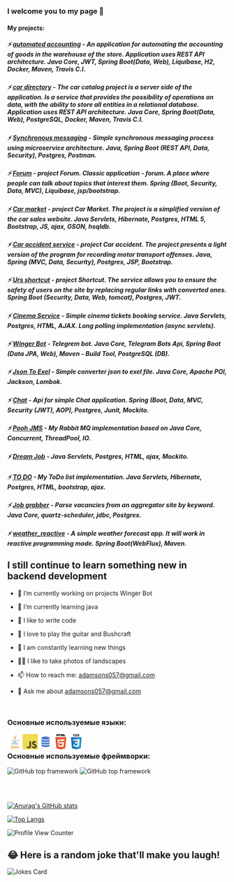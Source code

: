 ### I welcome you to my page 👋

#### My projects:

##### ⚡ [automated accounting](https://github.com/SlartiBartFast-art/automated_accounting) - An application for automating the accounting of goods in the warehouse of the store. Application uses REST API architecture. Java Core, JWT, Spring Boot(Data, Web), Liquibase, H2, Docker, Maven, Travis C.I.
##### ⚡ [car directory](https://github.com/SlartiBartFast-art/car_Directory) - The car catalog project is a server side of the application. Is a service that provides the possibility of operations on data, with the ability to store all entities in a relational database. Application uses REST API architecture. Java Core, Spring Boot(Data, Web), PostgreSQL, Docker, Maven, Travis C.I.
##### ⚡ [Synchronous messaging](https://github.com/SlartiBartFast-art/job4j_synchronous_messaging) - Simple synchronous messaging process using microservice architecture. Java, Spring Boot (REST API, Data, Security), Postgres, Postman.
##### ⚡ [Forum](https://github.com/SlartiBartFast-art/job4j_forum) - project Forum. Classic application - forum. A place where people can talk about topics that interest them. Spring (Boot, Security, Data, MVC), Liquibase, jsp/bootstrap.
##### ⚡ [Car market](https://github.com/SlartiBartFast-art/cars) - project Car Market. The project is a simplified version of the car sales website. Java Servlets, Hibernate, Postgres, HTML 5, Bootstrap, JS, ajax, GSON, hsqldb.
##### ⚡ [Car accident service](https://github.com/SlartiBartFast-art/job4j_car_accident) - project Car accident. The project presents a light version of the program for recording motor transport offenses. Java, Spring (MVC, Data, Security), Postgres, JSP, Bootstrap.
##### ⚡ [Urs shortcut](https://github.com/SlartiBartFast-art/job4j_url_shortcut) - project Shortcut. The service allows you to ensure the safety of users on the site by replacing regular links with converted ones. Spring Boot (Security, Data, Web, tomcat), Postgres, JWT.
##### ⚡ [Cinema Service](https://github.com/SlartiBartFast-art/job4j_cinema) -  Simple cinema tickets booking service. Java Servlets, Postgres, HTML, AJAX. Long polling implementation (async servlets).
##### ⚡ [Winger Bot](https://github.com/SlartiBartFast-art/Winged-Word-Bot) - Telegrem bot. Java Core, Telegram Bots Api, Spring Boot (Data JPA, Web), Maven - Build Tool, PostgreSQL (DB).
##### ⚡ [Json To Exel](https://github.com/SlartiBartFast-art/json_to_exel) - Simple converter json to exel file. Java Сore, Apache POI, Jackson, Lombok.
##### ⚡ [Chat](https://github.com/SlartiBartFast-art/job4j_chat) - Api for simple Chat application. Spring (Boot, Data, MVC, Security (JWT), AOP), Postgres, Junit, Mockito.
##### ⚡ [Pooh JMS](https://github.com/SlartiBartFast-art/job4j_pooh) - My Rabbit MQ implementation based on Java Core, Concurrent, ThreadPool, IO.
##### ⚡ [Dream Job](https://github.com/SlartiBartFast-art/job4j_dreamjob_1) - Java Servlets, Postgres, HTML, ajax, Mockito.
##### ⚡ [TO DO](https://github.com/SlartiBartFast-art/job4j_todo) - My ToDo list implementation. Java Servlets, Hibernate, Postgres, HTML, bootstrap, ajax.
##### ⚡ [Job grabber](https://github.com/SlartiBartFast-art/job4j_grabber) - Parse vacancies from an aggregator site by keyword. Java Сore, quartz-scheduler, jdbc, Postgres.
##### ⚡ [weather_reactive](https://github.com/SlartiBartFast-art/weather_reactive) - A simple weather forecast app. It will work in reactive programming mode. Spring Boot(WebFlux), Maven.

## I still continue to learn something new in backend development

- 🔭 I’m currently working on projects Winger Bot

- 🌱 I’m currently learning java
- 💪 I like to write code
- 🎉 I love to play the guitar and Bushcraft
- 🥅 I am constantly learning new things
- 🤹🏽 I like to take photos of landscapes
- 📫 How to reach me: adamsons057@gmail.com
- 💬 Ask me about adamsons057@gmail.com
<!--
**SlartiBartFast-art/SlartiBartFast-art** is a ✨ _special_ ✨ repository because its `README.md` (this file) appears on your GitHub profile.

Here are some ideas to get you started:

- 🔭 I’m currently working on job4j_design
- 🌱 I’m currently learning java
- 👯 I’m looking to collaborate on ...
- 🤔 I’m looking for help with ...
- 😄 Pronouns: ...
- ⚡ Fun fact: ...
-->
<br />

### Основные используемые языки:

<img align = "left" alt = "Java" width = "35px" src = "https://raw.githubusercontent.com/github/explore/80688e429a7d4ef2fca1e82350fe8e3517d3494d/topics/java/java.png" />
<img align = "left" alt = "JavaScript" width = "35px" src = "https://raw.githubusercontent.com/github/explore/80688e429a7d4ef2fca1e82350fe8e3517d3494d/topics/javascript/javascript.png" />
<img align = "left" alt = "SQL" width = "35px" src = "https://raw.githubusercontent.com/github/explore/80688e429a7d4ef2fca1e82350fe8e3517d3494d/topics/sql/sql.png" />
<img align = "left" alt = "HTML5" width = "35px" src = "https://raw.githubusercontent.com/github/explore/80688e429a7d4ef2fca1e82350fe8e3517d3494d/topics/html/html.png" />
<img align = "left" alt = "CSS3" width = "35px" src = "https://raw.githubusercontent.com/github/explore/80688e429a7d4ef2fca1e82350fe8e3517d3494d/topics/css/css.png" />

<br />

### Основные используемые фреймворки:
![GitHub top framework](https://img.shields.io/badge/Spring-FrameWork-green)
![GitHub top framework](https://img.shields.io/badge/Hibernate-FrameWork-yellowgreen)


<br />
<br />

[![Anurag's GitHub stats](https://github-readme-stats.vercel.app/api?username=SlartiBartFast-art)](https://github.com/anuraghazra/github-readme-stats)

[![Top Langs](https://github-readme-stats.vercel.app/api/top-langs/?username=SlartiBartFast-art)](https://github.com/anuraghazra/github-readme-stats)


![Profile View Counter](https://komarev.com/ghpvc/?username=SlartiBartFast-art)


## 😂 Here is a random joke that'll make you laugh!
![Jokes Card](https://readme-jokes.vercel.app/api)
